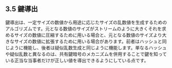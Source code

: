 ## 3.5 鍵導出

鍵導出は、一定サイズの数値から用途に応じたサイズの乱数値を生成するためのアルゴリズムです。元となる数値のサイズがストリームのように大きくそれを求めるサイズの数値に圧縮するために用いる場合と、元となる数値のサイズより大きなサイズの数値に拡張するために用いる場合があります。前者はハッシュと同じように機能し、後者は疑似乱数生成と同じように機能します。単なるハッシュや疑似乱数と異なるのは、共有鍵暗号のメカニズムを併用することで鍵を知っている正当な当事者だけが正しい値を導出できるようにしている点です。

